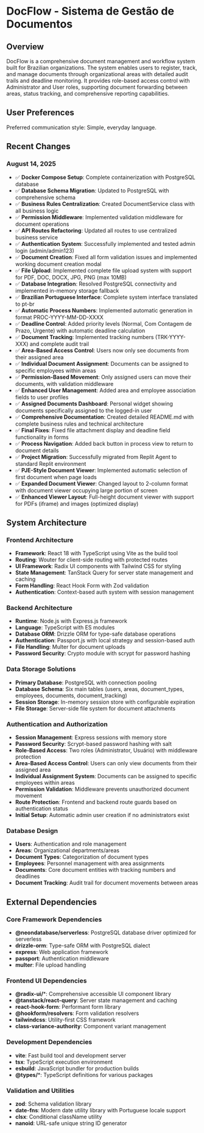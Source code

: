 # DocFlow - Sistema de Gestão de Documentos

## Overview

DocFlow is a comprehensive document management and workflow system built for Brazilian organizations. The system enables users to register, track, and manage documents through organizational areas with detailed audit trails and deadline monitoring. It provides role-based access control with Administrator and User roles, supporting document forwarding between areas, status tracking, and comprehensive reporting capabilities.

## User Preferences

Preferred communication style: Simple, everyday language.

## Recent Changes

### August 14, 2025
- ✅ **Docker Compose Setup**: Complete containerization with PostgreSQL database
- ✅ **Database Schema Migration**: Updated to PostgreSQL with comprehensive schema
- ✅ **Business Rules Centralization**: Created DocumentService class with all business logic
- ✅ **Permission Middleware**: Implemented validation middleware for document operations
- ✅ **API Routes Refactoring**: Updated all routes to use centralized business service
- ✅ **Authentication System**: Successfully implemented and tested admin login (admin/admin123)
- ✅ **Document Creation**: Fixed all form validation issues and implemented working document creation modal
- ✅ **File Upload**: Implemented complete file upload system with support for PDF, DOC, DOCX, JPG, PNG (max 10MB)
- ✅ **Database Integration**: Resolved PostgreSQL connectivity and implemented in-memory storage fallback
- ✅ **Brazilian Portuguese Interface**: Complete system interface translated to pt-br
- ✅ **Automatic Process Numbers**: Implemented automatic generation in format PROC-YYYY-MM-DD-XXXX
- ✅ **Deadline Control**: Added priority levels (Normal, Com Contagem de Prazo, Urgente) with automatic deadline calculation
- ✅ **Document Tracking**: Implemented tracking numbers (TRK-YYYY-XXX) and complete audit trail
- ✅ **Area-Based Access Control**: Users now only see documents from their assigned area
- ✅ **Individual Document Assignment**: Documents can be assigned to specific employees within areas
- ✅ **Permission-Based Movement**: Only assigned users can move their documents, with validation middleware
- ✅ **Enhanced User Management**: Added area and employee association fields to user profiles
- ✅ **Assigned Documents Dashboard**: Personal widget showing documents specifically assigned to the logged-in user
- ✅ **Comprehensive Documentation**: Created detailed README.md with complete business rules and technical architecture
- ✅ **Final Fixes**: Fixed file attachment display and deadline field functionality in forms
- ✅ **Process Navigation**: Added back button in process view to return to document details
- ✅ **Project Migration**: Successfully migrated from Replit Agent to standard Replit environment
- ✅ **PJE-Style Document Viewer**: Implemented automatic selection of first document when page loads
- ✅ **Expanded Document Viewer**: Changed layout to 2-column format with document viewer occupying large portion of screen
- ✅ **Enhanced Viewer Layout**: Full-height document viewer with support for PDFs (iframe) and images (optimized display)

## System Architecture

### Frontend Architecture
- **Framework**: React 18 with TypeScript using Vite as the build tool
- **Routing**: Wouter for client-side routing with protected routes
- **UI Framework**: Radix UI components with Tailwind CSS for styling
- **State Management**: TanStack Query for server state management and caching
- **Form Handling**: React Hook Form with Zod validation
- **Authentication**: Context-based auth system with session management

### Backend Architecture
- **Runtime**: Node.js with Express.js framework
- **Language**: TypeScript with ES modules
- **Database ORM**: Drizzle ORM for type-safe database operations
- **Authentication**: Passport.js with local strategy and session-based auth
- **File Handling**: Multer for document uploads
- **Password Security**: Crypto module with scrypt for password hashing

### Data Storage Solutions
- **Primary Database**: PostgreSQL with connection pooling
- **Database Schema**: Six main tables (users, areas, document_types, employees, documents, document_tracking)
- **Session Storage**: In-memory session store with configurable expiration
- **File Storage**: Server-side file system for document attachments

### Authentication and Authorization
- **Session Management**: Express sessions with memory store
- **Password Security**: Scrypt-based password hashing with salt
- **Role-Based Access**: Two roles (Administrator, Usuário) with middleware protection
- **Area-Based Access Control**: Users can only view documents from their assigned area
- **Individual Assignment System**: Documents can be assigned to specific employees within areas
- **Permission Validation**: Middleware prevents unauthorized document movement
- **Route Protection**: Frontend and backend route guards based on authentication status
- **Initial Setup**: Automatic admin user creation if no administrators exist

### Database Design
- **Users**: Authentication and role management
- **Areas**: Organizational departments/areas
- **Document Types**: Categorization of document types
- **Employees**: Personnel management with area assignments
- **Documents**: Core document entities with tracking numbers and deadlines
- **Document Tracking**: Audit trail for document movements between areas

## External Dependencies

### Core Framework Dependencies
- **@neondatabase/serverless**: PostgreSQL database driver optimized for serverless
- **drizzle-orm**: Type-safe ORM with PostgreSQL dialect
- **express**: Web application framework
- **passport**: Authentication middleware
- **multer**: File upload handling

### Frontend UI Dependencies
- **@radix-ui/***: Comprehensive accessible UI component library
- **@tanstack/react-query**: Server state management and caching
- **react-hook-form**: Performant form library
- **@hookform/resolvers**: Form validation resolvers
- **tailwindcss**: Utility-first CSS framework
- **class-variance-authority**: Component variant management

### Development Dependencies
- **vite**: Fast build tool and development server
- **tsx**: TypeScript execution environment
- **esbuild**: JavaScript bundler for production builds
- **@types/***: TypeScript definitions for various packages

### Validation and Utilities
- **zod**: Schema validation library
- **date-fns**: Modern date utility library with Portuguese locale support
- **clsx**: Conditional className utility
- **nanoid**: URL-safe unique string ID generator